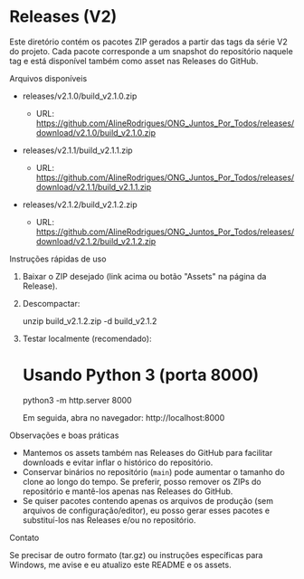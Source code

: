 # Releases (V2)

Este diretório contém os pacotes ZIP gerados a partir das tags da série V2 do projeto.
Cada pacote corresponde a um snapshot do repositório naquele tag e está disponível também como asset nas Releases do GitHub.

Arquivos disponíveis

- releases/v2.1.0/build_v2.1.0.zip
  - URL: https://github.com/AlineRodrigues/ONG_Juntos_Por_Todos/releases/download/v2.1.0/build_v2.1.0.zip

- releases/v2.1.1/build_v2.1.1.zip
  - URL: https://github.com/AlineRodrigues/ONG_Juntos_Por_Todos/releases/download/v2.1.1/build_v2.1.1.zip

- releases/v2.1.2/build_v2.1.2.zip
  - URL: https://github.com/AlineRodrigues/ONG_Juntos_Por_Todos/releases/download/v2.1.2/build_v2.1.2.zip

Instruções rápidas de uso

1. Baixar o ZIP desejado (link acima ou botão "Assets" na página da Release).
2. Descompactar:

   unzip build_v2.1.2.zip -d build_v2.1.2

3. Testar localmente (recomendado):

   # Usando Python 3 (porta 8000)
   python3 -m http.server 8000

   Em seguida, abra no navegador:
   http://localhost:8000

Observações e boas práticas

- Mantemos os assets também nas Releases do GitHub para facilitar downloads e evitar inflar o histórico do repositório.
- Conservar binários no repositório (`main`) pode aumentar o tamanho do clone ao longo do tempo. Se preferir, posso remover os ZIPs do repositório e mantê-los apenas nas Releases do GitHub.
- Se quiser pacotes contendo apenas os arquivos de produção (sem arquivos de configuração/editor), eu posso gerar esses pacotes e substituí-los nas Releases e/ou no repositório.

Contato

Se precisar de outro formato (tar.gz) ou instruções específicas para Windows, me avise e eu atualizo este README e os assets.
